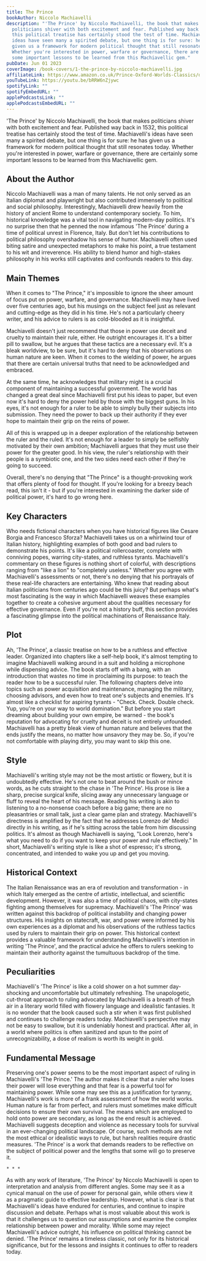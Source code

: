 ```yaml
---
title: The Prince
bookAuthor: Niccolo Machiavelli
description: "'The Prince' by Niccolo Machiavelli, the book that makes
  politicians shiver with both excitement and fear. Published way back in 1532,
  this political treatise has certainly stood the test of time. Machiavelli's
  ideas have seen many a spirited debate, but one thing is for sure: he has
  given us a framework for modern political thought that still resonates today.
  Whether you're interested in power, warfare or governance, there are certainly
  some important lessons to be learned from this Machiavellic gem."
pubDate: Jun 01 2023
coverImage: /book-covers/1-the-prince-by-niccolo-machiavelli.jpg
affiliateLink: https://www.amazon.co.uk/Prince-Oxford-Worlds-Classics/dp/0199535698/ref=sr_1_2?crid=16N2GYANZM4UB&amp;dd=LTodsQUKCzcFINmsSObyWw%252C%252C&amp;keywords=the+prince&amp;qid=1685396991&amp;refinements=p_90%253A22415809031&amp;rnid=5381144031&amp;sprefix=the+prince%252Caps%252C171&amp;sr=8-2&_encoding=UTF8&tag=bycr-21&linkCode=ur2&linkId=6ec9b2300de75724217e788588773e5f&camp=1634&creative=6738
youTubeLink: https://youtu.be/bRRW6nZjywc
spotifyLink: ""
spotifyEmbedURL: ""
applePodcastsLink: ""
applePodcastsEmbedURL: ""
---
```


'The Prince' by Niccolo Machiavelli, the book that makes politicians shiver with both excitement and fear. Published way back in 1532, this political treatise has certainly stood the test of time. Machiavelli's ideas have seen many a spirited debate, but one thing is for sure: he has given us a framework for modern political thought that still resonates today. Whether you're interested in power, warfare or governance, there are certainly some important lessons to be learned from this Machiavellic gem.

## About the Author

Niccolo Machiavelli was a man of many talents. He not only served as an Italian diplomat and playwright but also contributed immensely to political and social philosophy. Interestingly, Machiavelli drew heavily from the history of ancient Rome to understand contemporary society. To him, historical knowledge was a vital tool in navigating modern-day politics. It's no surprise then that he penned the now infamous 'The Prince' during a time of political unrest in Florence, Italy. But don't let his contributions to political philosophy overshadow his sense of humor. Machiavelli often used biting satire and unexpected metaphors to make his point, a true testament to his wit and irreverence. His ability to blend humor and high-stakes philosophy in his works still captivates and confounds readers to this day.

## Main Themes

When it comes to "The Prince," it's impossible to ignore the sheer amount of focus put on power, warfare, and governance. Machiavelli may have lived over five centuries ago, but his musings on the subject feel just as relevant and cutting-edge as they did in his time. He's not a particularly cheery writer, and his advice to rulers is as cold-blooded as it is insightful.

Machiavelli doesn't just recommend that those in power use deceit and cruelty to maintain their rule, either. He outright encourages it. It's a bitter pill to swallow, but he argues that these tactics are a necessary evil. It's a bleak worldview, to be sure, but it's hard to deny that his observations on human nature are keen. When it comes to the wielding of power, he argues that there are certain universal truths that need to be acknowledged and embraced.

At the same time, he acknowledges that military might is a crucial component of maintaining a successful government. The world has changed a great deal since Machiavelli first put his ideas to paper, but even now it's hard to deny the power held by those with the biggest guns. In his eyes, it's not enough for a ruler to be able to simply bully their subjects into submission. They need the power to back up their authority if they ever hope to maintain their grip on the reins of power.

All of this is wrapped up in a deeper exploration of the relationship between the ruler and the ruled. It's not enough for a leader to simply be selfishly motivated by their own ambition; Machiavelli argues that they must use their power for the greater good. In his view, the ruler's relationship with their people is a symbiotic one, and the two sides need each other if they're going to succeed.

Overall, there's no denying that "The Prince" is a thought-provoking work that offers plenty of food for thought. If you're looking for a breezy beach read, this isn't it - but if you're interested in examining the darker side of political power, it's hard to go wrong here.


## Key Characters

Who needs fictional characters when you have historical figures like Cesare Borgia and Francesco Sforza? Machiavelli takes us on a whirlwind tour of Italian history, highlighting examples of both good and bad rulers to demonstrate his points. It's like a political rollercoaster, complete with conniving popes, warring city-states, and ruthless tyrants. Machiavelli's commentary on these figures is nothing short of colorful, with descriptions ranging from "like a lion" to "completely useless." Whether you agree with Machiavelli's assessments or not, there's no denying that his portrayals of these real-life characters are entertaining. Who knew that reading about Italian politicians from centuries ago could be this juicy? But perhaps what's most fascinating is the way in which Machiavelli weaves these examples together to create a cohesive argument about the qualities necessary for effective governance. Even if you're not a history buff, this section provides a fascinating glimpse into the political machinations of Renaissance Italy.


## Plot

Ah, 'The Prince', a classic treatise on how to be a ruthless and effective leader. Organized into chapters like a self-help book, it's almost tempting to imagine Machiavelli walking around in a suit and holding a microphone while dispensing advice. The book starts off with a bang, with an introduction that wastes no time in proclaiming its purpose: to teach the reader how to be a successful ruler. The following chapters delve into topics such as power acquisition and maintenance, managing the military, choosing advisors, and even how to treat one's subjects and enemies. It's almost like a checklist for aspiring tyrants - "Check. Check. Double check. Yup, you're on your way to world domination." But before you start dreaming about building your own empire, be warned - the book's reputation for advocating for cruelty and deceit is not entirely unfounded. Machiavelli has a pretty bleak view of human nature and believes that the ends justify the means, no matter how unsavory they may be. So, if you're not comfortable with playing dirty, you may want to skip this one.


## Style

Machiavelli's writing style may not be the most artistic or flowery, but it is undoubtedly effective. He's not one to beat around the bush or mince words, as he cuts straight to the chase in 'The Prince'. His prose is like a sharp, precise surgical knife, slicing away any unnecessary language or fluff to reveal the heart of his message. Reading his writing is akin to listening to a no-nonsense coach before a big game; there are no pleasantries or small talk, just a clear game plan and strategy. Machiavelli's directness is amplified by the fact that he addresses Lorenzo de' Medici directly in his writing, as if he's sitting across the table from him discussing politics. It's almost as though Machiavelli is saying, "Look Lorenzo, here's what you need to do if you want to keep your power and rule effectively." In short, Machiavelli's writing style is like a shot of espresso; it's strong, concentrated, and intended to wake you up and get you moving.


## Historical Context

The Italian Renaissance was an era of revolution and transformation - in which Italy emerged as the centre of artistic, intellectual, and scientific development. However, it was also a time of political chaos, with city-states fighting among themselves for supremacy. Machiavelli's 'The Prince' was written against this backdrop of political instability and changing power structures. His insights on statecraft, war, and power were informed by his own experiences as a diplomat and his observations of the ruthless tactics used by rulers to maintain their grip on power. This historical context provides a valuable framework for understanding Machiavelli's intention in writing 'The Prince', and the practical advice he offers to rulers seeking to maintain their authority against the tumultuous backdrop of the time.


## Peculiarities

Machiavelli's 'The Prince' is like a cold shower on a hot summer day- shocking and uncomfortable but ultimately refreshing. The unapologetic, cut-throat approach to ruling advocated by Machiavelli is a breath of fresh air in a literary world filled with flowery language and idealistic fantasies. It is no wonder that the book caused such a stir when it was first published and continues to challenge readers today. Machiavelli's perspective may not be easy to swallow, but it is undeniably honest and practical. After all, in a world where politics is often sanitized and spun to the point of unrecognizability, a dose of realism is worth its weight in gold.


## Fundamental Message

Preserving one's power seems to be the most important aspect of ruling in Machiavelli's 'The Prince.' The author makes it clear that a ruler who loses their power will lose everything and that fear is a powerful tool for maintaining power. While some may see this as a justification for tyranny, Machiavelli's work is more of a frank assessment of how the world works. Human nature is far from perfect, and rulers must sometimes make difficult decisions to ensure their own survival. The means which are employed to hold onto power are secondary, as long as the end result is achieved. Machiavelli suggests deception and violence as necessary tools for survival in an ever-changing political landscape. Of course, such methods are not the most ethical or idealistic ways to rule, but harsh realities require drastic measures. 'The Prince' is a work that demands readers to be reflective on the subject of political power and the lengths that some will go to preserve it.


`* * *`

As with any work of literature, 'The Prince' by Niccolo Machiavelli is open to interpretation and analysis from different angles. Some may see it as a cynical manual on the use of power for personal gain, while others view it as a pragmatic guide to effective leadership. However, what is clear is that Machiavelli's ideas have endured for centuries, and continue to inspire discussion and debate. Perhaps what is most valuable about this work is that it challenges us to question our assumptions and examine the complex relationship between power and morality. While some may reject Machiavelli's advice outright, his influence on political thinking cannot be denied. 'The Prince' remains a timeless classic, not only for its historical significance, but for the lessons and insights it continues to offer to readers today.